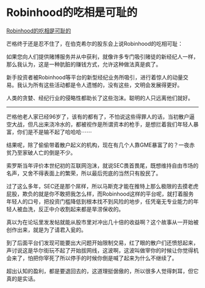 
# Robinhood的吃相是可耻的

[Robinhood的吃相是可耻的](https://weibo.com/foxshuo?refer_flag=0000015010_&from=feed&loc=nickname)

芒格终于还是忍不住了，在伯克希尔的股东会上说Robinhood的吃相可耻：

如果您向人们提供赌博服务并从中获利，就像许多专门吸引赌徒的新经纪人一样，那么我认为，这是一种肮脏的赚钱方式，允许这种做法真是疯了。

新手投资者被Robinhood等平台的新型经纪业务所吸引，进行着惊人的动量交易。我认为所有这些活动都是令人遗憾的，没有这些，文明会发展得更好。

人类的贪婪、经纪行业的侵略性都助长了这些泡沫。聪明的人只远离他们就好。

------

芒格他老人家已经96岁了，该有的都有了，不怕说这些得罪人的话，当初散户逼空大战，但凡出来浇冷水的，都被视作是所谓资本的枪手，是想拦着我们年轻人暴富，你们是不是输不起了哈哈哈⋯⋯

结果呢，除了偷偷带着散户起义的机构，现在有几个人靠GME暴富了的？一夜赤贫乃至家破人亡的倒是不少。

索罗斯当年评价本世纪初的互联网泡沫，就说SEC畏首畏尾，既想维持自由市场的名声，又舍不得表面上的繁荣，所以最后兜底的当然只有股民了。

过了这么多年，SEC还是那个屌样，所以马斯克才能在推特上那么极限的去摸老虎屁股，欺负的就是你不敢把我怎么样，而Robinhood这样的平台呢，就打着服务年轻人的口号，把投资门槛降低到根本找不到风险的地步，任凭毫无专业能力的年轻人被血洗，反正中介收割起来都是旱涝保收的。

真以为在论坛里发发帖就能从股市里对冲出几十倍的收益啊？这个故事从一开始被创作出来，就是为了请君入瓮的。

到了后面平台们发现可能要出大问题开始限制交易，红了眼的散户们还愤怒起来，声讨说这是华尔街玩不起了开始拔网线，这波啊，这波叫做宰你的时候让你觉得机会来了，怕把你宰死了所以停手的时候你倒是喊了起来为什么不继续了。

超出认知的盈利，都是要退回去的，这道理挺倨傲的，所以很多人觉得刺耳，但它真的是实话。
